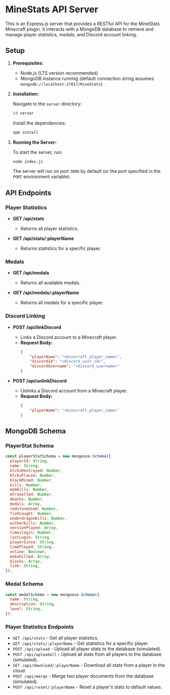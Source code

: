 # MineStats API Server

This is an Express.js server that provides a RESTful API for the MineStats Minecraft plugin. It interacts with a MongoDB database to retrieve and manage player statistics, medals, and Discord account linking.

## Setup

1.  **Prerequisites:**
    *   Node.js (LTS version recommended)
    *   MongoDB instance running (default connection string assumes `mongodb://localhost:27017/MineStats`)

2.  **Installation:**

    Navigate to the `server` directory:
    ```bash
    cd server
    ```

    Install the dependencies:
    ```bash
    npm install
    ```

3.  **Running the Server:**

    To start the server, run:
    ```bash
    node index.js
    ```

    The server will run on port `3000` by default (or the port specified in the `PORT` environment variable).

## API Endpoints

### Player Statistics

*   **GET /api/stats**
    *   Returns all player statistics.

*   **GET /api/stats/:playerName**
    *   Returns statistics for a specific player.

### Medals

*   **GET /api/medals**
    *   Returns all available medals.

*   **GET /api/medals/:playerName**
    *   Returns all medals for a specific player.

### Discord Linking

*   **POST /api/linkDiscord**
    *   Links a Discord account to a Minecraft player.
    *   **Request Body:**
        ```json
        {
            "playerName": "<minecraft_player_name>",
            "discordId": "<discord_user_id>",
            "discordUsername": "<discord_username>"
        }
        ```

*   **POST /api/unlinkDiscord**
    *   Unlinks a Discord account from a Minecraft player.
    *   **Request Body:**
        ```json
        {
            "playerName": "<minecraft_player_name>"
        }
        ```

## MongoDB Schema

### PlayerStat Schema

```javascript
const playerStatSchema = new mongoose.Schema({
  playerId: String,
  name: String,
  blcksDestroyed: Number,
  blcksPlaced: Number,
  blockMined: Number,
  kills: Number,
  mobKills: Number,
  mTravelled: Number,
  deaths: Number,
  medals: Array,
  redstoneUsed: Number,
  fishCaught: Number,
  enderdragonKills: Number,
  witherKills: Number,
  versionPlayed: Array,
  timeslogin: Number,
  lastLogin: String,
  playerSince: String,
  timePlayed: String,
  online: Boolean,
  mobsKilled: Array,
  blocks: Array,
  link: String,
});
```

### Medal Schema

```javascript
const medalSchema = new mongoose.Schema({
  name: String,
  description: String,
  level: String,
});
```

### Player Statistics Endpoints

- `GET /api/stats` - Get all player statistics.
- `GET /api/stats/:playerName` - Get statistics for a specific player.
- `POST /api/upload` - Upload all player stats to the database (simulated).
- `POST /api/uploadall` - Upload all stats from all players to the database (simulated).
- `GET /api/download/:playerName` - Download all stats from a player in the cloud.
- `POST /api/merge` - Merge two player documents from the database (simulated).
- `POST /api/reset/:playerName` - Reset a player's stats to default values.